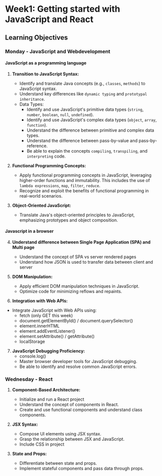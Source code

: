 # Week1: Getting started with JavaScript and React

## Learning Objectives

### Monday - JavaScript and Webdevelopment

#### JavaScript as a programming language

1. **Transition to JavaScript Syntax:**
   - Identify and translate Java concepts (e.g., `classes`, `methods`) to JavaScript syntax.
   - Understand key differences like `dynamic typing` and `prototypal inheritance`.
   - Data Types:
     - Identify and use JavaScript's primitive data types (`string`, `number`, `boolean`, `null`, `undefined`).
     - Identify and use JavaScript's complex data types (`object`, `array`, `function`).
     - Understand the difference between primitive and complex data types.
     - Understand the difference between pass-by-value and pass-by-reference.
     - Be able to explain the concepts `compiling`, `transpiling`, and `interpreting` code.

2. **Functional Programming Concepts:**
   - Apply functional programming concepts in JavaScript, leveraging higher-order functions and immutability. This includes the use of `lambda expressions`, `map`, `filter`, `reduce`.
   - Recognize and exploit the benefits of functional programming in real-world scenarios.

3. **Object-Oriented JavaScript:**
   - Translate Java's object-oriented principles to JavaScript, emphasizing prototypes and object composition.

#### Javascript in a browser

4. **Understand difference between Single Page Application (SPA) and Multi page**
   - Understand the concept of SPA vs server rendered pages
   - Understand how JSON is used to transfer data between client and server

5. **DOM Manipulation:**
   - Apply efficient DOM manipulation techniques in JavaScript.
   - Optimize code for minimizing reflows and repaints.

6. **Integration with Web APIs:**

- Integrate JavaScript with Web APIs using:
   - fetch (only GET this week)
   - document.getElementById() / document.querySelector()
   - element.innerHTML
   - element.addEventListener()
   - element.setAttribute() / getAttribute()
   - localStorage


7. **JavaScript Debugging Proficiency:**
    - console.log()
    - Master browser developer tools for JavaScript debugging.
    - Be able to identify and resolve common JavaScript errors.

### Wednesday - React

1. **Component-Based Architecture:**
    - Initialize and run a React project
    - Understand the concept of components in React.
    - Create and use functional components and understand class components.

2. **JSX Syntax:**
    - Compose UI elements using JSX syntax.
    - Grasp the relationship between JSX and JavaScript.
    - Include CSS in project

3. **State and Props:**
    - Differentiate between state and props.
    - Implement stateful components and pass data through props.

